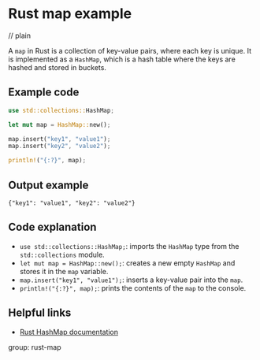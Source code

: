 # Rust map example
// plain

A `map` in Rust is a collection of key-value pairs, where each key is unique. It is implemented as a `HashMap`, which is a hash table where the keys are hashed and stored in buckets.

## Example code

```rust
use std::collections::HashMap;

let mut map = HashMap::new();

map.insert("key1", "value1");
map.insert("key2", "value2");

println!("{:?}", map);
```

## Output example

```
{"key1": "value1", "key2": "value2"}
```

## Code explanation

- `use std::collections::HashMap;`: imports the `HashMap` type from the `std::collections` module.
- `let mut map = HashMap::new();`: creates a new empty `HashMap` and stores it in the `map` variable.
- `map.insert("key1", "value1");`: inserts a key-value pair into the `map`.
- `println!("{:?}", map);`: prints the contents of the `map` to the console.

## Helpful links
- [Rust HashMap documentation](https://doc.rust-lang.org/std/collections/struct.HashMap.html)

group: rust-map